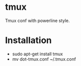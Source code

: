 tmux
====

Tmux conf with powerline style.


Installation
============

  * sudo apt-get install tmux
  * mv dot-tmux.conf ~/.tmux.conf



